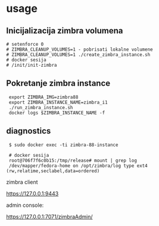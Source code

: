 # usage

## Inicijalizacija zimbra volumena

    # setenforce 0
    # ZIMBRA_CLEANUP_VOLUMES=1 - pobrisati lokalne volumene
    # ZIMBRA_CLEANUP_VOLUMES=1 ./create_zimbra_instance.sh
    # docker sesija
    # /init/init-zimbra


## Pokretanje zimbra instance

     export ZIMBRA_IMG=zimbra88
     export ZIMBRA_INSTANCE_NAME=zimbra_i1
     ./run_zimbra_instance.sh
     docker logs $ZIMBRA_INSTANCE_NAME -f


## diagnostics

     
     $ sudo docker exec -ti zimbra-88-instance

     # docker sesija
     root@706f7f6c0b15:/tmp/release# mount | grep log
     /dev/mapper/fedora-home on /opt/zimbra/log type ext4 (rw,relatime,seclabel,data=ordered)


zimbra client

https://127.0.0.1:9443


admin console:

https://127.0.0.1:7071/zimbraAdmin/
